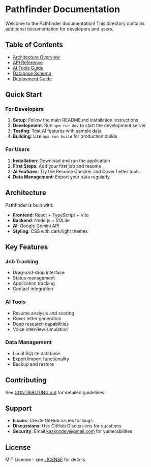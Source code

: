 # Pathfinder Documentation

Welcome to the Pathfinder documentation! This directory contains additional documentation for developers and users.

## Table of Contents

- [Architecture Overview](./architecture.md)
- [API Reference](./api.md)
- [AI Tools Guide](./ai-tools.md)
- [Database Schema](./database.md)
- [Deployment Guide](./deployment.md)

## Quick Start

### For Developers

1. **Setup**: Follow the main README.md installation instructions
2. **Development**: Run `npm run dev` to start the development server
3. **Testing**: Test AI features with sample data
4. **Building**: Use `npm run build` for production builds

### For Users

1. **Installation**: Download and run the application
2. **First Steps**: Add your first job and resume
3. **AI Features**: Try the Resume Checker and Cover Letter tools
4. **Data Management**: Export your data regularly

## Architecture

Pathfinder is built with:

- **Frontend**: React + TypeScript + Vite
- **Backend**: Node.js + SQLite
- **AI**: Google Gemini API
- **Styling**: CSS with dark/light themes

## Key Features

### Job Tracking

- Drag-and-drop interface
- Status management
- Application tracking
- Contact integration

### AI Tools

- Resume analysis and scoring
- Cover letter generation
- Deep research capabilities
- Voice interview simulation

### Data Management

- Local SQLite database
- Export/import functionality
- Backup and restore

## Contributing

See [CONTRIBUTING.md](../CONTRIBUTING.md) for detailed guidelines.

## Support

- **Issues**: Create GitHub issues for bugs
- **Discussions**: Use GitHub Discussions for questions
- **Security**: Email kazkozdev@gmail.com for vulnerabilities

## License

MIT License - see [LICENSE](../LICENSE) for details.

